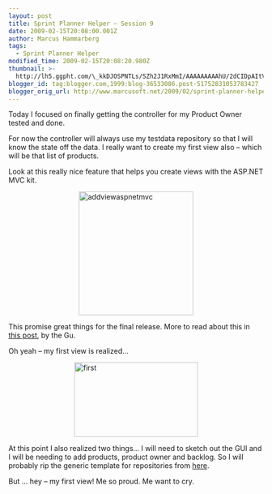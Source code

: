 ```yaml
---
layout: post
title: Sprint Planner Helper – Session 9
date: 2009-02-15T20:08:00.001Z
author: Marcus Hammarberg
tags:
  - Sprint Planner Helper
modified_time: 2009-02-15T20:08:20.980Z
thumbnail: >-
  http://lh5.ggpht.com/\_kkDJOSPNTLs/SZh2J1RxMmI/AAAAAAAAAhU/2dCIDpAItVQ/s72-c/addviewaspnetmvc_thumb%5B2%5D.jpg?imgmax=800
blogger_id: tag:blogger.com,1999:blog-36533086.post-51752831053783427
blogger_orig_url: http://www.marcusoft.net/2009/02/sprint-planner-helper-session-9_15.html
---
```



Today I focused on finally getting the controller for my Product Owner
tested and done.

For now the controller will always use my testdata repository so that I
will know the state off the data. I really want to create my first view
also – which will be that list of products.

Look at this really nice feature that helps you create views with the
ASP.NET MVC kit.

[<img
src="http://lh5.ggpht.com/_kkDJOSPNTLs/SZh2J1RxMmI/AAAAAAAAAhU/2dCIDpAItVQ/addviewaspnetmvc_thumb%5B2%5D.jpg?imgmax=800"
title="addviewaspnetmvc"
style="border-right: 0px; border-top: 0px; display: block; float: none; margin-left: auto; border-left: 0px; margin-right: auto; border-bottom: 0px"
data-border="0" width="226" height="244" alt="addviewaspnetmvc" />](http://lh3.ggpht.com/_kkDJOSPNTLs/SZh2IAbyJ5I/AAAAAAAAAhQ/aIu9Uh1rOWc/s1600-h/addviewaspnetmvc%5B4%5D.jpg)

This promise great things for the final release. More to read about this
in [this
post](http://weblogs.asp.net/scottgu/archive/2009/01/27/asp-net-mvc-1-0-release-candidate-now-available.aspx),
by the Gu.

Oh yeah – my first view is realized…

[<img
src="http://lh4.ggpht.com/_kkDJOSPNTLs/SZh2MWOKz3I/AAAAAAAAAhc/wNlrIbZFVi4/first_thumb.jpg?imgmax=800"
title="first"
style="border-right: 0px; border-top: 0px; display: block; float: none; margin-left: auto; border-left: 0px; margin-right: auto; border-bottom: 0px"
data-border="0" width="244" height="147" alt="first" />](http://lh5.ggpht.com/_kkDJOSPNTLs/SZh2L85NtxI/AAAAAAAAAhY/t5kkJGF_k4Y/s1600-h/first%5B2%5D.jpg)

At this point I also realized two things… I will need to sketch out the
GUI and I will be needing to add products, product owner and backlog. So
I will probably rip the generic template for repositories from
[here](http://blogs.hibernatingrhinos.com/nhibernate/archive/2008/10/08/the-repository-pattern.aspx).

But … hey – my first view! Me so proud. Me want to cry.

